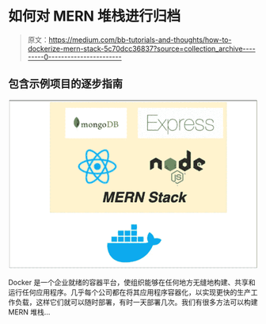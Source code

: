 # 如何对 MERN 堆栈进行归档

> 原文：<https://medium.com/bb-tutorials-and-thoughts/how-to-dockerize-mern-stack-5c70dcc36837?source=collection_archive---------0----------------------->

## 包含示例项目的逐步指南

![](img/6335cd0561029d6b9535b519539a1190.png)

Docker 是一个企业就绪的容器平台，使组织能够在任何地方无缝地构建、共享和运行任何应用程序。几乎每个公司都在将其应用程序容器化，以实现更快的生产工作负载，这样它们就可以随时部署，有时一天部署几次。我们有很多方法可以构建 MERN 堆栈…